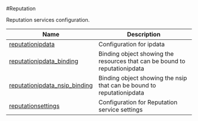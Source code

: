 #Reputation

Reputation services configuration.


<table><thead><tr><th>Name</th><th>Description</th></tr></thead><tbody><tr><td><a href="../../../configuration/reputation/reputationipdata/reputationipdata">reputationipdata</a></td><td>Configuration for ipdata</td><tr><tr><td><a href="../../../configuration/reputation/reputationipdata_binding/reputationipdata_binding">reputationipdata_binding</a></td><td>Binding object showing the resources that can be bound to reputationipdata</td><tr><tr><td><a href="../../../configuration/reputation/reputationipdata_nsip_binding/reputationipdata_nsip_binding">reputationipdata_nsip_binding</a></td><td>Binding object showing the nsip that can be bound to reputationipdata</td><tr><tr><td><a href="../../../configuration/reputation/reputationsettings/reputationsettings">reputationsettings</a></td><td>Configuration for Reputation service settings</td><tr></tbody></table>
